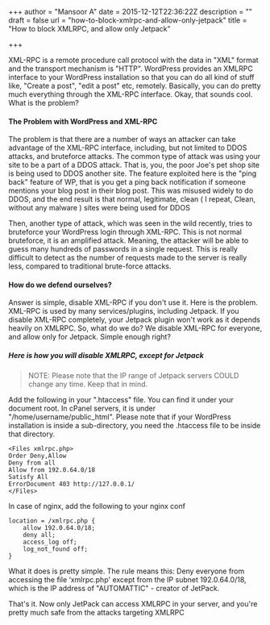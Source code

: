 +++
author = "Mansoor A"
date = 2015-12-12T22:36:22Z
description = ""
draft = false
url = "how-to-block-xmlrpc-and-allow-only-jetpack"
title = "How to block XMLRPC, and allow only Jetpack"

+++


XML-RPC is a remote procedure call protocol with the data in "XML" format and the transport mechanism is "HTTP". WordPress provides an XMLRPC interface to your WordPress installation so that you can do all kind of stuff like, "Create a post", "edit a post" etc, remotely. Basically, you can do pretty much everything through the XML-RPC interface. Okay, that sounds cool. What is the problem?

#### The Problem with WordPress and XML-RPC

The problem is that there are a number of ways an attacker can take advantage of the XML-RPC interface, including, but not limited to DDOS attacks, and bruteforce attacks. The common type of attack was using your site to be a part of a DDOS attack. That is, you, the poor Joe's pet shop site is being used to DDOS another site. The feature exploited here is the "ping back" feature of WP, that is you get a ping back notification if someone mentions your blog post in their blog post. This was misused widely to do DDOS, and the end result is that normal, legitimate, clean ( I repeat, Clean, without any malware ) sites were being used for DDOS

Then, another type of attack, which was seen in the wild recently, tries to bruteforce your WordPress login through XML-RPC. This is not normal bruteforce, it is an amplified attack. Meaning, the attacker will be able to guess many hundreds of passwords in a single request. This is really difficult to detect as the number of requests made to the server is really less, compared to traditional brute-force attacks.

#### How do we defend ourselves?

Answer is simple, disable XML-RPC if you don't use it. Here is the problem. XML-RPC is used by many services/plugins, including Jetpack. If you disable XML-RPC completely, your Jetpack plugin won't work as it depends heavily on XMLRPC. So, what do we do? We disable XML-RPC for everyone, and allow only for Jetpack. Simple enough right?

##### Here is how you will disable XMLRPC, except for Jetpack

> NOTE: Please note that the IP range of Jetpack servers COULD change any time. Keep that in mind.

Add the following in your ".htaccess" file. You can find it under your document root. In cPanel servers, it is under "/home/username/public_html". Please note that if your WordPress installation is inside a sub-directory, you need the .htaccess file to be inside that directory.

```
<Files xmlrpc.php>
Order Deny,Allow
Deny from all
Allow from 192.0.64.0/18
Satisfy All
ErrorDocument 403 http://127.0.0.1/
</Files>
```

In case of nginx, add the following to your nginx conf

```
location = /xmlrpc.php {
    allow 192.0.64.0/18;
    deny all;
    access_log off;
    log_not_found off;
}
```

What it does is pretty simple. The rule means this: Deny everyone from accessing the file &#8216;xmlrpc.php' except from the IP subnet 192.0.64.0/18, which is the IP address of "AUTOMATTIC" - creator of JetPack.

That's it. Now only JetPack can access XMLRPC in your server, and you're pretty much safe from the attacks targeting XMLRPC

